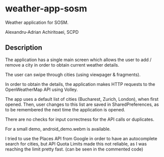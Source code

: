# weather-app-sosm
Weather application for SOSM.

Alexandru-Adrian Achiritoaei, SCPD


## Description

The application has a single main screen which allows the user to add / remove a city in order to
obtain current weather details.

The user can swipe through cities (using viewpager & fragments).

In order to obtain the details, the application makes HTTP requests to the OpenWeatherMap API
using Volley.

The app uses a default list of cities (Bucharest, Zurich, London), when first opened. Then, user
changes to this list are saved in SharedPreferences, as to be remembered the next time the
application is opened.

There are no checks for input correctness for the API calls or duplicates.

For a small demo, android_demo.webm is available.

I tried to use the Places API from Google in order to have an autocomplete search for cities, but API Quota Limits
made this not reliable, as I was reaching the limit pretty fast. (can be seen in the commented code)
